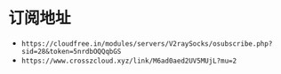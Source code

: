 # 订阅地址
- `https://cloudfree.in/modules/servers/V2raySocks/osubscribe.php?sid=28&token=5nrdbOQQqbGS`
- `https://www.crosszcloud.xyz/link/M6ad0aed2UV5MUjL?mu=2`